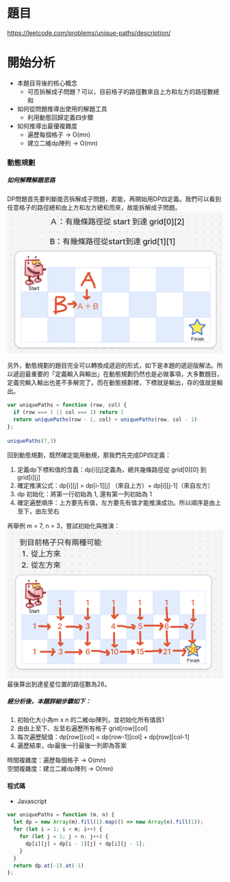 # 題目

https://leetcode.com/problems/unique-paths/description/

# 開始分析

- 本題目背後的核心概念
  - 可否拆解成子問題？可以，目前格子的路徑數來自上方和左方的路徑數總和
- 如何從問題推導出使用的解題工具
  - 利用動態回歸定義四步驟
- 如何推導出最優複雜度
  - 遍歷每個格子 -> O(mn)
  - 建立二維dp陣列 -> O(mn)

### 動態規劃

##### 如何解釋解題思路
DP問題首先要判斷能否拆解成子問題，若能，再開始用DP四定義。我們可以看到任意格子的路徑總和由上方和左方總和而來，故能拆解成子問題。
![](./62-2.png)

另外，動態規劃的題目完全可以轉換成遞迴的形式，如下是本題的遞迴版解法。所以遞迴最重要的「定義輸入與輸出」在動態規劃仍然也是必做事項，大多數題目，定義完輸入輸出也差不多解完了。而在動態規劃裡，下標就是輸出，存的值就是輸出。

```js
var uniquePaths = function (row, col) {
  if (row === 1 || col === 1) return 1
  return uniquePaths(row - 1, col) + uniquePaths(row, col - 1)
};

uniquePaths(7,3)
```

回到動態規劃，既然確定能用動規，那我們先完成DP四定義：

1. 定義dp下標和值的含義：dp[i][j]定義為，總共幾條路徑從 grid[0][0] 到 grid[i][j]
2. 確定推演公式：dp[i][j] = dp[i-1][j] （來自上方）+ dp[i][j-1]（來自左方）
3. dp 初始化：將第一行初始為 1, 還有第一列初始為 1
4. 確定遍歷順序：上方要先有值，左方要先有值才能推演成功。所以順序是由上至下，由左至右

再舉例 m = 7, n = 3，嘗試初始化與推演：
![](./62-1.png)
最後算出到達星星位置的路徑數為28。

##### 經分析後，本題詳細步驟如下：
1. 初始化大小為m x n 的二維dp陣列，並初始化所有值爲1
2. 由由上至下、左至右遍歷所有格子 grid[row][col]
3. 每次遍歷賦值：dp[row][col] = dp[row-1][col] + dp[row][col-1]
4. 遍歷結束，dp最後一行最後一列即為答案

時間複雜度：遍歷每個格子 -> O(mn)  
空間複雜度：建立二維dp陣列 -> O(mn)

#### 程式碼

- Javascript

```js
var uniquePaths = function (m, n) {
  let dp = new Array(m).fill(1).map(() => new Array(n).fill(1));
  for (let i = 1; i < m; i++) {
    for (let j = 1; j < n; j++) {
      dp[i][j] = dp[i - 1][j] + dp[i][j - 1];
    }
  }
  return dp.at(-1).at(-1)
};
```
